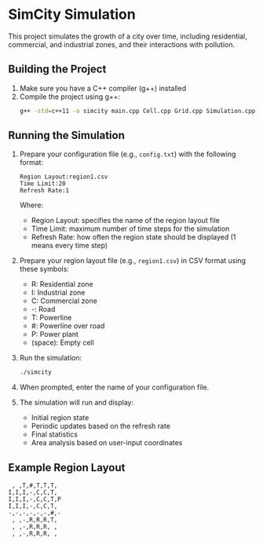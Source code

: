 # SimCity Simulation

This project simulates the growth of a city over time, including residential, commercial, and industrial zones, and their interactions with pollution.

## Building the Project

1. Make sure you have a C++ compiler (g++) installed
2. Compile the project using g++:
   ```bash
   g++ -std=c++11 -o simcity main.cpp Cell.cpp Grid.cpp Simulation.cpp ResidentialZone.cpp CommercialZone.cpp IndustrialZone.cpp
   ```

## Running the Simulation

1. Prepare your configuration file (e.g., `config.txt`) with the following format:
   ```
   Region Layout:region1.csv
   Time Limit:20
   Refresh Rate:1
   ```
   Where:
   - Region Layout: specifies the name of the region layout file
   - Time Limit: maximum number of time steps for the simulation
   - Refresh Rate: how often the region state should be displayed (1 means every time step)

2. Prepare your region layout file (e.g., `region1.csv`) in CSV format using these symbols:
   - R: Residential zone
   - I: Industrial zone
   - C: Commercial zone
   - -: Road
   - T: Powerline
   - #: Powerline over road
   - P: Power plant
   - (space): Empty cell

3. Run the simulation:
   ```bash
   ./simcity
   ```

4. When prompted, enter the name of your configuration file.

5. The simulation will run and display:
   - Initial region state
   - Periodic updates based on the refresh rate
   - Final statistics
   - Area analysis based on user-input coordinates

## Example Region Layout
```
 , ,T,#,T,T,T, 
I,I,I,-,C,C,T, 
I,I,I,-,C,C,T,P
I,I,I,-,C,C,T, 
-,-,-,-,-,-,#,-
 , ,-,R,R,R,T, 
 , ,-,R,R,R, , 
 , ,-,R,R,R, , 